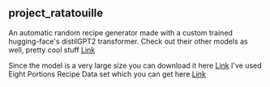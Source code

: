 <h2> project_ratatouille </h2>

An automatic random recipe generator made with a custom trained hugging-face's distilGPT2 transformer. Check out their other models as well, pretty cool stuff <a href='https://huggingface.co/models'>Link</a>

Since the model is a very large size you can download it here <a href='https://drive.google.com/file/d/14uElD9qkgS8TA5fbnvnY8vU126a12dId/view?usp=sharing'>Link</a>
I've used Eight Portions Recipe Data set which you can get here <a href='https://eightportions.com/datasets/Recipes/'>Link</a>
